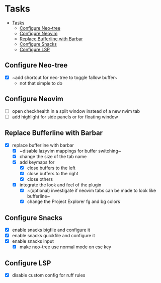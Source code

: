 # Tasks

<!--toc:start-->

- [Tasks](#tasks)
  - [Configure Neo-tree](#configure-neo-tree)
  - [Configure Neovim](#configure-neovim)
  - [Replace Bufferline with Barbar](#replace-bufferline-with-barbar)
  - [Configure Snacks](#configure-snacks)
  - [Configure LSP](#configure-lsp)
  <!--toc:end-->

## Configure Neo-tree

- [x] ~add shortcut for neo-tree to toggle fallow buffer~
  - not that simple to do

## Configure Neovim

- [ ] open checkhealth in a split window instead of a new nvim tab
- [ ] add highlight for side panels or for floating window

## Replace Bufferline with Barbar

- [x] replace bufferline with barbar
  - [x] ~disable lazyvim mappings for buffer switching~
  - [x] change the size of the tab name
  - [x] add keymaps for
    - [x] close buffers to the left
    - [x] close buffers to the right
    - [x] close others
  - [x] integrate the look and feel of the plugin
    - [x] ~(optional) investigate if neovim tabs can be made to look like bufferline~
    - [x] change the Project Explorer fg and bg colors

## Configure Snacks

- [x] enable snacks bigfile and configure it
- [x] enable snacks quickfile and configure it
- [x] enable snacks input
  - [x] make neo-tree use normal mode on esc key

## Configure LSP

- [x] disable custom config for ruff rules

